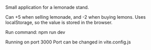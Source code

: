 Small application for a lemonade stand.

Can +5 when selling lemonade, and -2 when buying lemons.
Uses localStorage, so the value is stored in the browser.

Run command:
npm run dev

Running on port 3000
Port can be changed in vite.config.js
